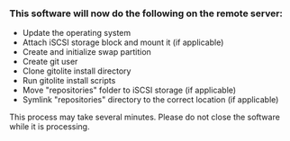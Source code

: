 ### This software will now do the following on the remote server:

- Update the operating system
- Attach iSCSI storage block and mount it (if applicable)
- Create and initialize swap partition
- Create git user
- Clone gitolite install directory
- Run gitolite install scripts
- Move "repositories" folder to iSCSI storage (if applicable)
- Symlink "repositories" directory to the correct location (if applicable)

This process may take several minutes. Please do not close the software while it is processing.
